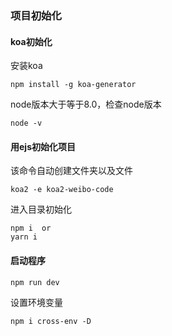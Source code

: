### 项目初始化
#### koa初始化
安装koa
```
npm install -g koa-generator
```
node版本大于等于8.0，检查node版本
```
node -v
```
#### 用ejs初始化项目
该命令自动创建文件夹以及文件
```
koa2 -e koa2-weibo-code
```
进入目录初始化
```
npm i  or
yarn i
```
#### 启动程序
```
npm run dev
```
设置环境变量
```
npm i cross-env -D
```